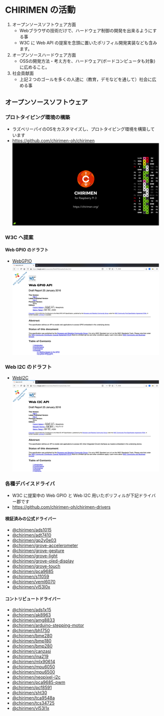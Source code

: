 
# CHIRIMEN の活動
1. オープンソースソフトウェア方面
    - Webブラウザの技術だけで、ハードウェア制御の開発を出来るようにする事
    - W3C に Web API の提案を念頭に置いたポリフィル開発実装なども含みます。
2. オープンソースハードウェア方面
    - OSSの開発方法・考え方を、ハードウェア(ボードコンピュータも対象)に広めること。
3. 社会貢献面
    - 上記２つのゴールを多くの人達に（教育，デモなどを通して）社会に広める事

## オープンソースソフトウェア
### プロトタイピング環境の構築
-  ラズベリーパイのOSをカスタマイズし、プロトタイピング環境を構築しています
  - https://github.com/chirimen-oh/chirimen
  ![WebI2C](./images/wallpaper-720P.png)

### W3C へ提案 
#### Web GPIO のドラフト
- [WebGPIO](https://rawgit.com/browserobo/WebGPIO/master/index.html)
  ![WebGPIO](./images/WebGPIO.png)

### Web I2C のドラフト
- [WebI2C](https://rawgit.com/browserobo/WebI2C/master/index.html) 
  ![WebI2C](./images/WebI2C.png)


### 各種デバイスドライバ
- W3C に提案中の Web GPIO と Web I2C 用いたポリフィルが下記ドライバー郡です
- https://github.com/chirimen-oh/chirimen-drivers

#### 検証済みの公式ドライバー

- [@chirimen/ads1015](https://www.jsdelivr.com/package/npm/@chirimen/ads1015)
- [@chirimen/adt7410](https://www.jsdelivr.com/package/npm/@chirimen/adt7410)
- [@chirimen/gp2y0e03](https://www.jsdelivr.com/package/npm/@chirimen/gp2y0e03)
- [@chirimen/grove-accelerometer](https://www.jsdelivr.com/package/npm/@chirimen/grove-accelerometer)
- [@chirimen/grove-gesture](https://www.jsdelivr.com/package/npm/@chirimen/grove-gesture)
- [@chirimen/grove-light](https://www.jsdelivr.com/package/npm/@chirimen/grove-light)
- [@chirimen/grove-oled-display](https://www.jsdelivr.com/package/npm/@chirimen/grove-oled-display)
- [@chirimen/grove-touch](https://www.jsdelivr.com/package/npm/@chirimen/grove-touch)
- [@chirimen/pca9685](https://www.jsdelivr.com/package/npm/@chirimen/pca9685)
- [@chirimen/s11059](https://www.jsdelivr.com/package/npm/@chirimen/s11059)
- [@chirimen/veml6070](https://www.jsdelivr.com/package/npm/@chirimen/veml6070)
- [@chirimen/vl53l0x](https://www.jsdelivr.com/package/npm/@chirimen/vl53l0x)

#### コントリビュートドライバー

- [@chirimen/ads1x15](https://www.jsdelivr.com/package/npm/@chirimen/ads1x15)
- [@chirimen/ak8963](https://www.jsdelivr.com/package/npm/@chirimen/ak8963)
- [@chirimen/amg8833](https://www.jsdelivr.com/package/npm/@chirimen/amg8833)
- [@chirimen/arduino-stepping-motor](https://www.jsdelivr.com/package/npm/@chirimen/arduino-stepping-motor)
- [@chirimen/bh1750](https://www.jsdelivr.com/package/npm/@chirimen/bh1750)
- [@chirimen/bme280](https://www.jsdelivr.com/package/npm/@chirimen/bme280)
- [@chirimen/bmp180](https://www.jsdelivr.com/package/npm/@chirimen/bmp180)
- [@chirimen/bmp280](https://www.jsdelivr.com/package/npm/@chirimen/bmp280)
- [@chirimen/canzasi](https://www.jsdelivr.com/package/npm/@chirimen/canzasi)
- [@chirimen/ina219](https://www.jsdelivr.com/package/npm/@chirimen/ina219)
- [@chirimen/mlx90614](https://www.jsdelivr.com/package/npm/@chirimen/mlx90614)
- [@chirimen/mpu6050](https://www.jsdelivr.com/package/npm/@chirimen/mpu6050)
- [@chirimen/mpu6500](https://www.jsdelivr.com/package/npm/@chirimen/mpu6500)
- [@chirimen/neopixel-i2c](https://www.jsdelivr.com/package/npm/@chirimen/neopixel-i2c)
- [@chirimen/pca9685-pwm](https://www.jsdelivr.com/package/npm/@chirimen/pca9685-pwm)
- [@chirimen/pcf8591](https://www.jsdelivr.com/package/npm/@chirimen/pcf8591)
- [@chirimen/sht30](https://www.jsdelivr.com/package/npm/@chirimen/sht30)
- [@chirimen/tca9548a](https://www.jsdelivr.com/package/npm/@chirimen/tca9548a)
- [@chirimen/tcs34725](https://www.jsdelivr.com/package/npm/@chirimen/tcs34725)
- [@chirimen/vl53l1x](https://www.jsdelivr.com/package/npm/@chirimen/vl53l1x)





